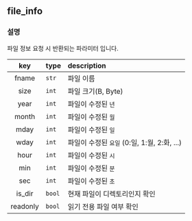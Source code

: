 ﻿## file_info

### 설명

파일 정보 요청 시 반환되는 파라미터 입니다.

|key|type|description|
|:---:|:---|:---|
|fname|`str`|파일 이름|
|size|`int`|파일 크기(B, Byte)|
|year|`int`| 파일이 수정된 `년` |
|month|`int`| 파일이 수정된 `월` |
|mday|`int`| 파일이 수정된 `일` |
|wday|`int`| 파일이 수정된 `요일` (0:일, 1:월, 2:화, ...) |
|hour|`int`| 파일이 수정된 `시` |
|min|`int`| 파일이 수정된 `분` |
|sec|`int`| 파일이 수정된 `초` |
|is_dir|`bool`| 현재 파일이 디렉토리인지 확인 |
|readonly|`bool`| 읽기 전용 파일 여부 확인 |
